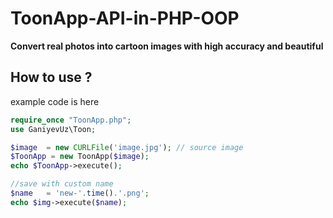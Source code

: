 
# ToonApp-API-in-PHP-OOP

**Convert real photos into cartoon images with high accuracy and beautiful**

**How to use ?**
--
example code is here

```php
require_once "ToonApp.php";
use GaniyevUz\Toon;

$image  = new CURLFile('image.jpg'); // source image
$ToonApp = new ToonApp($image);
echo $ToonApp->execute();

//save with custom name
$name   = 'new-'.time().'.png';
echo $img->execute($name);
```
